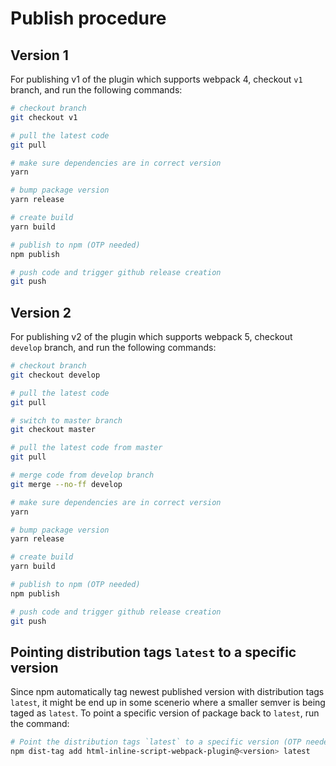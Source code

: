 # Publish procedure

## Version 1
For publishing v1 of the plugin which supports webpack 4, checkout `v1` branch, and run the following commands:
```bash
# checkout branch
git checkout v1

# pull the latest code
git pull

# make sure dependencies are in correct version
yarn

# bump package version
yarn release

# create build
yarn build

# publish to npm (OTP needed)
npm publish

# push code and trigger github release creation
git push
```

## Version 2
For publishing v2 of the plugin which supports webpack 5, checkout `develop` branch, and run the following commands:
```bash
# checkout branch
git checkout develop

# pull the latest code
git pull

# switch to master branch
git checkout master

# pull the latest code from master
git pull

# merge code from develop branch
git merge --no-ff develop

# make sure dependencies are in correct version
yarn

# bump package version
yarn release

# create build
yarn build

# publish to npm (OTP needed)
npm publish

# push code and trigger github release creation
git push
```

## Pointing distribution tags `latest` to a specific version
Since npm automatically tag newest published version with distribution tags `latest`, it might be end up in some scenerio where a smaller semver is being taged as `latest`. To point a specific version of package back to `latest`, run the command: 

```bash
# Point the distribution tags `latest` to a specific version (OTP needed)
npm dist-tag add html-inline-script-webpack-plugin@<version> latest
```
